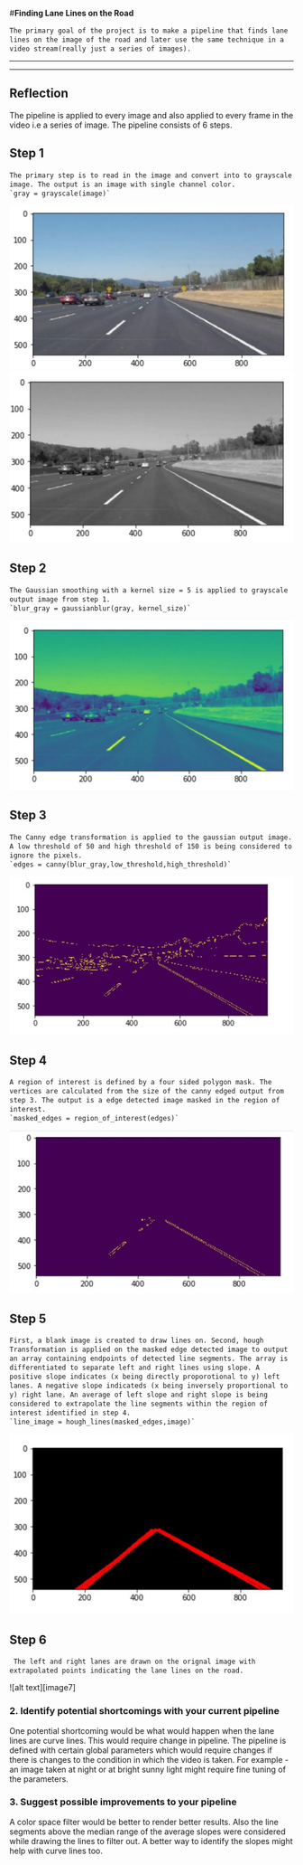 #**Finding Lane Lines on the Road** 

	The primary goal of the project is to make a pipeline that finds lane lines on the image of the road and later use the same technique in a video stream(really just a series of images).

---
[//]: # (Image References)

[image1]: ./test_images_output/SolidWhiteCurve.JPG "Original_image"
[image2]: ./test_images_output/SolidWhiteCurve_grayscale.JPG "grayscale_output"
[image3]: ./test_images_output/SolidWhiteCurve_gaussian.JPG "gaussian_output"
[image4]: ./test_images_output/SolidWhiteCurve_canny.JPG "canny_output"
[image5]: ./test_images_output/region_of_interest.JPG "region_of_interest_output"
[image6]: ./test_images_output/extrapolate.JPG "extrapolated_output"
[image1]: ./test_images_output/final_output.JPG "Final_output"
---

## Reflection

The pipeline is applied to every image and also applied to every frame in the video i.e a series of image. The pipeline consists of 6 steps. 

## Step 1
	The primary step is to read in the image and convert into to grayscale image. The output is an image with single channel color.
    `gray = grayscale(image)`
![alt text][image1]
![alt text][image2]  

## Step 2
	The Gaussian smoothing with a kernel size = 5 is applied to grayscale output image from step 1.
	`blur_gray = gaussianblur(gray, kernel_size)`
![alt text][image3]

## Step 3
	The Canny edge transformation is applied to the gaussian output image. A low threshold of 50 and high threshold of 150 is being considered to ignore the pixels.
	`edges = canny(blur_gray,low_threshold,high_threshold)`
![alt text][image4]

## Step 4
	A region of interest is defined by a four sided polygon mask. The vertices are calculated from the size of the canny edged output from step 3. The output is a edge detected image masked in the region of interest.
	`masked_edges = region_of_interest(edges)`
![alt text][image5]

## Step 5
	First, a blank image is created to draw lines on. Second, hough Transformation is applied on the masked edge detected image to output an array containing endpoints of detected line segments. The array is differentiated to separate left and right lines using slope. A positive slope indicates (x being directly proporotional to y) left lanes. A negative slope indicateds (x being inversely proportional to y) right lane. An average of left slope and right slope is being considered to extrapolate the line segments within the region of interest identified in step 4.
	`line_image = hough_lines(masked_edges,image)` 
![alt text][image6]

## Step 6
	 The left and right lanes are drawn on the orignal image with extrapolated points indicating the lane lines on the road. 
![alt text][image7]


### 2. Identify potential shortcomings with your current pipeline

One potential shortcoming would be what would happen when the lane lines are curve lines. This would require change in pipeline. The pipeline is defined with certain global parameters which would require changes if there is changes to the condition in which the video is taken. For example - an image taken at night or at bright sunny light might require fine tuning of the parameters.


### 3. Suggest possible improvements to your pipeline

A color space filter would be better to render better results. Also the line segments above the median range of the average slopes were considered while drawing the lines to filter out. A better way to identify the slopes might help with curve lines too. 
